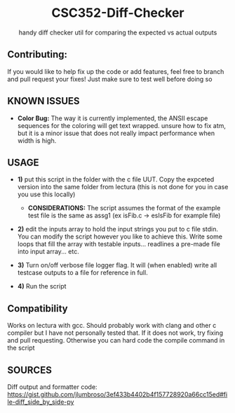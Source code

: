 <h1 align="center">
  CSC352-Diff-Checker
</h1>
<p align="center">
  handy diff checker util for comparing the expected vs actual outputs
</p>

## Contributing:
If you would like to help fix up the code or add features, feel free to branch and pull request your fixes! Just make sure to test well
before doing so

## KNOWN ISSUES

- **Color Bug:** The way it is currently implemented, the ANSII escape sequences for the coloring will get text wrapped.
unsure how to fix atm, but it is a minor issue that does not really impact performance when width is high.

## USAGE

- **1)** put this script in the folder with the c file UUT. Copy the expceted version into the same folder from lectura (this
is not done for you in case you use this locally)
  - **CONSIDERATIONS:** The script assumes the format of the example test file is the same as assg1 (ex isFib.c -> esIsFib for example file)

- **2)** edit the inputs array to hold the input strings you put to c file stdin. You can modify the script however you like to achieve this. Write
some loops that fill the array with testable inputs... readlines a pre-made file into input array... etc.

- **3)** Turn on/off verbose file logger flag. It will (when enabled) write all testcase outputs to a file for reference in full.

- **4)** Run the script

## Compatibility
Works on lectura with gcc. Should probably work with clang and other c compiler but I have not personally tested that. If it does not work, try
fixing and pull requesting. Otherwise you can hard code the compile command in the script

## SOURCES
Diff output and formatter code: https://gist.github.com/jlumbroso/3ef433b4402b4f157728920a66cc15ed#file-diff_side_by_side-py

